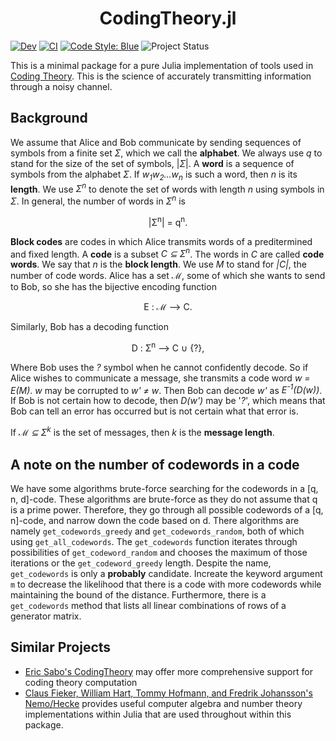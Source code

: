 <h1 align="center">
    CodingTheory.jl
</h1>

<!-- [![Stable](https://img.shields.io/badge/docs-stable-blue.svg)](https://jakewilliami.github.io/CodingTheory.jl/stable) -->
[![Dev](https://img.shields.io/badge/docs-dev-blue.svg)](https://jakewilliami.github.io/CodingTheory.jl/dev)
[![CI](https://github.com/invenia/PkgTemplates.jl/workflows/CI/badge.svg)](https://github.com/jakewilliami/CodingTheory.jl/actions?query=workflow%3ACI)
[![Code Style: Blue](https://img.shields.io/badge/code%20style-blue-4495d1.svg)](https://github.com/invenia/BlueStyle)
![Project Status](https://img.shields.io/badge/status-maturing-green)

This is a minimal package for a pure Julia implementation of tools used in [Coding Theory](https://en.wikipedia.org/wiki/Coding_theory).  This is the science of accurately transmitting information through a noisy channel.

## Background
We assume that Alice and Bob communicate by sending sequences of symbols from a finite set *&Sigma;*, which we call the **alphabet**.  We always use *q* to stand for the size of the set of symbols, |*&Sigma;*|.  A **word** is a sequence of symbols from the alphabet *&Sigma;*.  If *w<sub>1</sub>w<sub>2</sub>...w<sub>n</sub>* is such a word, then *n* is its **length**.  We use *&Sigma;<sup>n</sup>* to denote the set of words with length *n* using symbols in *&Sigma;*.  In general, the number of words in *&Sigma;<sup>n</sup>* is
<p align="center">
    |&Sigma;<sup>n</sup>| = q<sup>n</sup>.
</p>

**Block codes** are codes in which Alice transmits words of a preditermined and fixed length.  A **code** is a subset *C &SubsetEqual; &Sigma;<sup>n</sup>*.  The words in *C* are called **code words**.  We say that *n* is the **block length**.  We use *M* to stand for *|C|*, the number of code words.  Alice has a set *&Mellintrf;*, some of which she wants to send to Bob, so she has the bijective encoding function
<p align="center">
    E : &Mellintrf; &longrightarrow; C.
</p>

Similarly, Bob has a decoding function
<p align="center">
    D : &Sigma;<sup>n</sup> &longrightarrow; C &cup; {?},
</p>

Where Bob uses the *?* symbol when he cannot confidently decode.  So if Alice wishes to communicate a message, she transmits a code word *w = E(M)*.  *w* may be corrupted to *w' &ne; w*.  Then Bob can decode *w'* as *E<sup>-1</sup>(D(w))*.  If Bob is not certain how to decode, then *D(w')* may be '*?*', which means that Bob can tell an error has occurred but is not certain what that error is.

If *&Mellintrf; &SubsetEqual; &Sigma;<sup>k</sup>* is the set of messages, then *k* is the **message length**.

## A note on the number of codewords in a code

We have some algorithms brute-force searching for the codewords in a [q, n, d]-code.  These algorithms are brute-force as they do not assume that q is a prime power.  Therefore, they go through all possible codewords of a [q, n]-code, and narrow down the code based on d.  There algorithms are namely `get_codewords_greedy` and `get_codewords_random`, both of which using `get_all_codewords`.  The `get_codewords` function iterates through possibilities of `get_codeword_random` and chooses the maximum of those iterations or the `get_codeword_greedy` length.  Despite the name, `get_codewords` is only a **probably** candidate.  Increate the keyword argument `m` to decrease the likelihood that there is a code with more codewords while maintaining the bound of the distance.  Furthermore, there is a `get_codewords` method that lists all linear combinations of rows of a generator matrix.

## Similar Projects

  - [Eric Sabo's CodingTheory](https://github.com/esabo/CodingTheory) may offer more comprehensive support for coding theory computation
  - [Claus Fieker, William Hart, Tommy Hofmann, and Fredrik Johansson's Nemo/Hecke](https://github.com/thofma/Hecke.jl) provides useful computer algebra and number theory implementations within Julia that are used throughout within this package.
